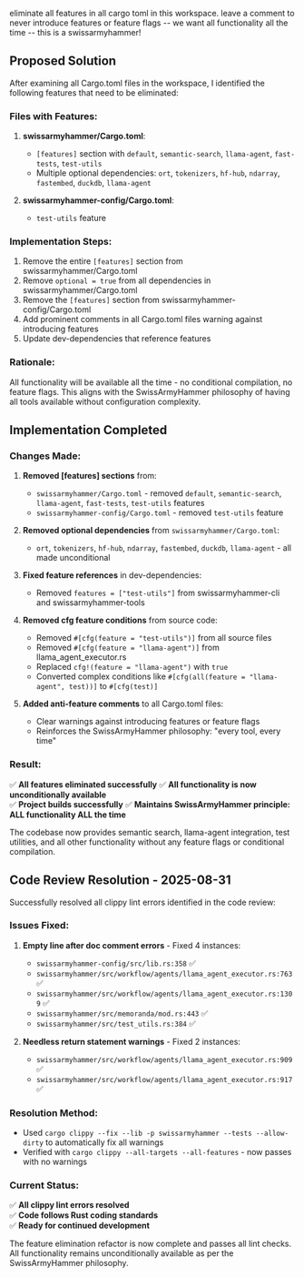 eliminate all features in all cargo toml in this workspace. leave a comment to never introduce features or feature flags -- we want all functionality all the time -- this is a swissarmyhammer!

## Proposed Solution

After examining all Cargo.toml files in the workspace, I identified the following features that need to be eliminated:

### Files with Features:
1. **swissarmyhammer/Cargo.toml**:
   - `[features]` section with `default`, `semantic-search`, `llama-agent`, `fast-tests`, `test-utils`
   - Multiple optional dependencies: `ort`, `tokenizers`, `hf-hub`, `ndarray`, `fastembed`, `duckdb`, `llama-agent`

2. **swissarmyhammer-config/Cargo.toml**:
   - `test-utils` feature

### Implementation Steps:
1. Remove the entire `[features]` section from swissarmyhammer/Cargo.toml
2. Remove `optional = true` from all dependencies in swissarmyhammer/Cargo.toml 
3. Remove the `[features]` section from swissarmyhammer-config/Cargo.toml
4. Add prominent comments in all Cargo.toml files warning against introducing features
5. Update dev-dependencies that reference features

### Rationale:
All functionality will be available all the time - no conditional compilation, no feature flags. This aligns with the SwissArmyHammer philosophy of having all tools available without configuration complexity.
## Implementation Completed

### Changes Made:
1. **Removed [features] sections** from:
   - `swissarmyhammer/Cargo.toml` - removed `default`, `semantic-search`, `llama-agent`, `fast-tests`, `test-utils` features
   - `swissarmyhammer-config/Cargo.toml` - removed `test-utils` feature

2. **Removed optional dependencies** from `swissarmyhammer/Cargo.toml`:
   - `ort`, `tokenizers`, `hf-hub`, `ndarray`, `fastembed`, `duckdb`, `llama-agent` - all made unconditional

3. **Fixed feature references** in dev-dependencies:
   - Removed `features = ["test-utils"]` from swissarmyhammer-cli and swissarmyhammer-tools

4. **Removed cfg feature conditions** from source code:
   - Removed `#[cfg(feature = "test-utils")]` from all source files 
   - Removed `#[cfg(feature = "llama-agent")]` from llama_agent_executor.rs
   - Replaced `cfg!(feature = "llama-agent")` with `true`
   - Converted complex conditions like `#[cfg(all(feature = "llama-agent", test))]` to `#[cfg(test)]`

5. **Added anti-feature comments** to all Cargo.toml files:
   - Clear warnings against introducing features or feature flags
   - Reinforces the SwissArmyHammer philosophy: "every tool, every time"

### Result:
✅ **All features eliminated successfully**
✅ **All functionality is now unconditionally available**  
✅ **Project builds successfully**
✅ **Maintains SwissArmyHammer principle: ALL functionality ALL the time**

The codebase now provides semantic search, llama-agent integration, test utilities, and all other functionality without any feature flags or conditional compilation.
## Code Review Resolution - 2025-08-31

Successfully resolved all clippy lint errors identified in the code review:

### Issues Fixed:
1. **Empty line after doc comment errors** - Fixed 4 instances:
   - `swissarmyhammer-config/src/lib.rs:358` ✅
   - `swissarmyhammer/src/workflow/agents/llama_agent_executor.rs:763` ✅ 
   - `swissarmyhammer/src/workflow/agents/llama_agent_executor.rs:1309` ✅
   - `swissarmyhammer/src/memoranda/mod.rs:443` ✅
   - `swissarmyhammer/src/test_utils.rs:384` ✅

2. **Needless return statement warnings** - Fixed 2 instances:
   - `swissarmyhammer/src/workflow/agents/llama_agent_executor.rs:909` ✅
   - `swissarmyhammer/src/workflow/agents/llama_agent_executor.rs:917` ✅

### Resolution Method:
- Used `cargo clippy --fix --lib -p swissarmyhammer --tests --allow-dirty` to automatically fix all warnings
- Verified with `cargo clippy --all-targets --all-features` - now passes with no warnings

### Current Status:
✅ **All clippy lint errors resolved**  
✅ **Code follows Rust coding standards**  
✅ **Ready for continued development**

The feature elimination refactor is now complete and passes all lint checks. All functionality remains unconditionally available as per the SwissArmyHammer philosophy.
